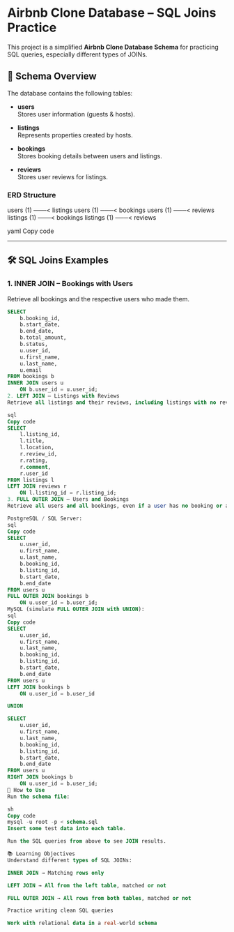 # Airbnb Clone Database – SQL Joins Practice

This project is a simplified **Airbnb Clone Database Schema** for practicing SQL queries, especially different types of JOINs.  

## 📂 Schema Overview

The database contains the following tables:

- **users**  
  Stores user information (guests & hosts).

- **listings**  
  Represents properties created by hosts.

- **bookings**  
  Stores booking details between users and listings.

- **reviews**  
  Stores user reviews for listings.

### ERD Structure
users (1) ───< listings
users (1) ───< bookings
users (1) ───< reviews
listings (1) ───< bookings
listings (1) ───< reviews

yaml
Copy code

---

## 🛠 SQL Joins Examples

### 1. INNER JOIN – Bookings with Users
Retrieve all bookings and the respective users who made them.
```sql
SELECT 
    b.booking_id,
    b.start_date,
    b.end_date,
    b.total_amount,
    b.status,
    u.user_id,
    u.first_name,
    u.last_name,
    u.email
FROM bookings b
INNER JOIN users u
    ON b.user_id = u.user_id;
2. LEFT JOIN – Listings with Reviews
Retrieve all listings and their reviews, including listings with no reviews.

sql
Copy code
SELECT 
    l.listing_id,
    l.title,
    l.location,
    r.review_id,
    r.rating,
    r.comment,
    r.user_id
FROM listings l
LEFT JOIN reviews r
    ON l.listing_id = r.listing_id;
3. FULL OUTER JOIN – Users and Bookings
Retrieve all users and all bookings, even if a user has no booking or a booking is not linked to a user.

PostgreSQL / SQL Server:
sql
Copy code
SELECT 
    u.user_id,
    u.first_name,
    u.last_name,
    b.booking_id,
    b.listing_id,
    b.start_date,
    b.end_date
FROM users u
FULL OUTER JOIN bookings b
    ON u.user_id = b.user_id;
MySQL (simulate FULL OUTER JOIN with UNION):
sql
Copy code
SELECT 
    u.user_id,
    u.first_name,
    u.last_name,
    b.booking_id,
    b.listing_id,
    b.start_date,
    b.end_date
FROM users u
LEFT JOIN bookings b
    ON u.user_id = b.user_id

UNION

SELECT 
    u.user_id,
    u.first_name,
    u.last_name,
    b.booking_id,
    b.listing_id,
    b.start_date,
    b.end_date
FROM users u
RIGHT JOIN bookings b
    ON u.user_id = b.user_id;
🚀 How to Use
Run the schema file:

sh
Copy code
mysql -u root -p < schema.sql
Insert some test data into each table.

Run the SQL queries from above to see JOIN results.

📚 Learning Objectives
Understand different types of SQL JOINs:

INNER JOIN → Matching rows only

LEFT JOIN → All from the left table, matched or not

FULL OUTER JOIN → All rows from both tables, matched or not

Practice writing clean SQL queries

Work with relational data in a real-world schema